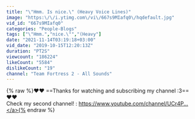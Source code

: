 ```yaml
---
title: "\"Hmm. Is nice.\" (Heavy Voice Lines)"
image: "https:\/\/i.ytimg.com\/vi\/667s9MIafq0\/hqdefault.jpg"
vid_id: "667s9MIafq0"
categories: "People-Blogs"
tags: ["\"Hmm.","nice.\"","(Heavy"]
date: "2021-11-14T03:19:18+03:00"
vid_date: "2019-10-15T12:20:13Z"
duration: "PT2S"
viewcount: "186224"
likeCount: "5584"
dislikeCount: "19"
channel: "Team Fortress 2 - All Sounds"
---
```

{% raw %}♥♥ ==Thanks for watching and subscribing my channel :3== ♥♥<br />Check my second channel! : <a rel="nofollow" target="blank" href="https://www.youtube.com/channel/UCr4P...">https://www.youtube.com/channel/UCr4P...</a>{% endraw %}
